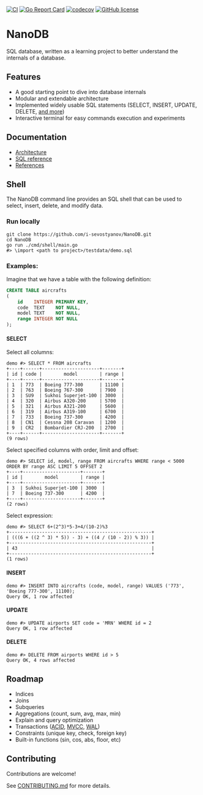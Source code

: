 [![CI](https://github.com/i-sevostyanov/NanoDB/actions/workflows/lint-n-test.yml/badge.svg)](https://github.com/i-sevostyanov/NanoDB/actions/workflows/lint-n-test.yml)
[![Go Report Card](https://goreportcard.com/badge/github.com/i-sevostyanov/NanoDB)](https://goreportcard.com/report/github.com/i-sevostyanov/NanoDB)
[![codecov](https://codecov.io/gh/i-sevostyanov/NanoDB/branch/main/graph/badge.svg?token=y0lxdfxXdT)](https://codecov.io/gh/i-sevostyanov/NanoDB)
[![GitHub license](https://img.shields.io/github/license/i-sevostyanov/NanoDB)](https://github.com/i-sevostyanov/NanoDB/blob/main/LICENSE)

# NanoDB

SQL database, written as a learning project to better understand the internals of a database.

## Features

* A good starting point to dive into database internals
* Modular and extendable architecture
* Implemented widely usable SQL statements (SELECT, INSERT, UPDATE, DELETE, [and more](docs/sql.md))
* Interactive terminal for easy commands execution and experiments

## Documentation

* [Architecture](docs/architecture.md)
* [SQL reference](docs/sql.md)
* [References](docs/references.md)

## Shell

The NanoDB command line provides an SQL shell that can be used to select, insert, delete, and modify data.

### Run locally

```shell
git clone https://github.com/i-sevostyanov/NanoDB.git
cd NanoDB
go run ./cmd/shell/main.go
#> \import <path to project>/testdata/demo.sql
```

### Examples:

Imagine that we have a table with the following definition:

```sql
CREATE TABLE aircrafts
(
    id    INTEGER PRIMARY KEY,
    code  TEXT    NOT NULL,
    model TEXT    NOT NULL,
    range INTEGER NOT NULL
);
```

#### SELECT

Select all columns:

```shell
demo #> SELECT * FROM aircrafts
+----+------+---------------------+-------+
| id | code |        model        | range |
+----+------+---------------------+-------+
| 1  | 773  | Boeing 777-300      | 11100 |
| 2  | 763  | Boeing 767-300      | 7900  |
| 3  | SU9  | Sukhoi Superjet-100 | 3000  |
| 4  | 320  | Airbus A320-200     | 5700  |
| 5  | 321  | Airbus A321-200     | 5600  |
| 6  | 319  | Airbus A319-100     | 6700  |
| 7  | 733  | Boeing 737-300      | 4200  |
| 8  | CN1  | Cessna 208 Caravan  | 1200  |
| 9  | CR2  | Bombardier CRJ-200  | 2700  |
+----+------+---------------------+-------+
(9 rows)

```

Select specified columns with order, limit and offset:

```shell
demo #> SELECT id, model, range FROM aircrafts WHERE range < 5000 ORDER BY range ASC LIMIT 5 OFFSET 2
+----+---------------------+-------+
| id |        model        | range |
+----+---------------------+-------+
| 3  | Sukhoi Superjet-100 | 3000  |
| 7  | Boeing 737-300      | 4200  |
+----+---------------------+-------+
(2 rows)
```

Select expression:

```shell
demo #> SELECT 6+(2^3)*5-3+4/(10-2)%3
+----------------------------------------------------+
| (((6 + ((2 ^ 3) * 5)) - 3) + ((4 / (10 - 2)) % 3)) |
+----------------------------------------------------+
| 43                                                 |
+----------------------------------------------------+
(1 rows)
```

#### INSERT

```shell
demo #> INSERT INTO aircrafts (code, model, range) VALUES ('773', 'Boeing 777-300', 11100);
Query OK, 1 row affected
```

#### UPDATE

```shell
demo #> UPDATE airports SET code = 'MRN' WHERE id = 2
Query OK, 1 row affected
```

#### DELETE

```shell
demo #> DELETE FROM airports WHERE id > 5
Query OK, 4 rows affected
```

## Roadmap

* Indices
* Joins
* Subqueries
* Aggregations (count, sum, avg, max, min)
* Explain and query optimization
* Transactions ([ACID](https://en.wikipedia.org/wiki/ACID),
  [MVCC](https://en.wikipedia.org/wiki/Multiversion_concurrency_control), 
  [WAL](https://en.wikipedia.org/wiki/Write-ahead_logging))
* Constraints (unique key, check, foreign key)
* Built-in functions (sin, cos, abs, floor, etc)

## Contributing

Contributions are welcome!

See [CONTRIBUTING.md](CONTRIBUTING.md) for more details.
